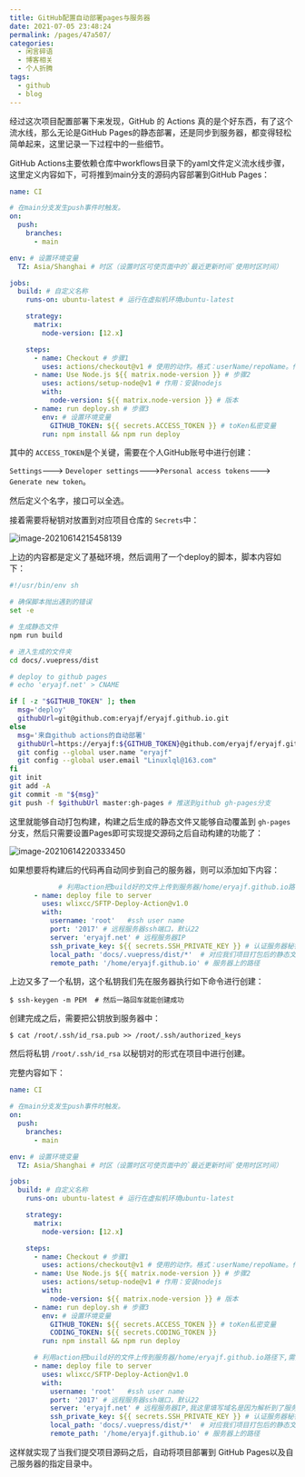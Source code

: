 ```yaml
---
title: GitHub配置自动部署pages与服务器
date: 2021-07-05 23:48:24
permalink: /pages/47a507/
categories:
  - 闲言碎语
  - 博客相关
  - 个人折腾
tags:
  - github
  - blog
---
```


经过这次项目配置部署下来发现，GitHub 的 Actions 真的是个好东西，有了这个流水线，那么无论是GitHub Pages的静态部署，还是同步到服务器，都变得轻松简单起来，这里记录一下过程中的一些细节。

GitHub Actions主要依赖仓库中workflows目录下的yaml文件定义流水线步骤，这里定义内容如下，可将推到main分支的源码内容部署到GitHub Pages：

```yaml
name: CI

# 在main分支发生push事件时触发。
on:
  push:
    branches:
      - main

env: # 设置环境变量
  TZ: Asia/Shanghai # 时区（设置时区可使页面中的`最近更新时间`使用时区时间）

jobs:
  build: # 自定义名称
    runs-on: ubuntu-latest # 运行在虚拟机环境ubuntu-latest

    strategy:
      matrix:
        node-version: [12.x]

    steps:
      - name: Checkout # 步骤1
        uses: actions/checkout@v1 # 使用的动作。格式：userName/repoName。作用：检出仓库，获取源码。 官方actions库：https://github.com/actions
      - name: Use Node.js ${{ matrix.node-version }} # 步骤2
        uses: actions/setup-node@v1 # 作用：安装nodejs
        with:
          node-version: ${{ matrix.node-version }} # 版本
      - name: run deploy.sh # 步骤3
        env: # 设置环境变量
          GITHUB_TOKEN: ${{ secrets.ACCESS_TOKEN }} # toKen私密变量
        run: npm install && npm run deploy
```

其中的 `ACCESS_TOKEN`是个关键，需要在个人GitHub账号中进行创建：

`Settings`--->  `Developer settings`--->`Personal access tokens`---> `Generate new token`。

然后定义个名字，接口可以全选。

接着需要将秘钥对放置到对应项目仓库的 `Secrets`中：

![image-20210614215458139](https://tvax2.sinaimg.cn/large/008k1Yt0ly1gs6ijsmrduj31tu16gdtc.jpg)

上边的内容都是定义了基础环境，然后调用了一个deploy的脚本，脚本内容如下：

```sh
#!/usr/bin/env sh

# 确保脚本抛出遇到的错误
set -e

# 生成静态文件
npm run build

# 进入生成的文件夹
cd docs/.vuepress/dist

# deploy to github pages
# echo 'eryajf.net' > CNAME

if [ -z "$GITHUB_TOKEN" ]; then
  msg='deploy'
  githubUrl=git@github.com:eryajf/eryajf.github.io.git
else
  msg='来自github actions的自动部署'
  githubUrl=https://eryajf:${GITHUB_TOKEN}@github.com/eryajf/eryajf.github.io.git
  git config --global user.name "eryajf"
  git config --global user.email "Linuxlql@163.com"
fi
git init
git add -A
git commit -m "${msg}"
git push -f $githubUrl master:gh-pages # 推送到github gh-pages分支
```

这里就能够自动打包构建，构建之后生成的静态文件又能够自动覆盖到 `gh-pages` 分支，然后只需要设置Pages即可实现提交源码之后自动构建的功能了：

![image-20210614220333450](https://tvax4.sinaimg.cn/large/008k1Yt0ly1gs6ik0n01ej61rm16ogya02.jpg)

如果想要将构建后的代码再自动同步到自己的服务器，则可以添加如下内容：

```yaml
			# 利用action把build好的文件上传到服务器/home/eryajf.github.io路径下,需要确认此目录已在服务端创建
      - name: deploy file to server
        uses: wlixcc/SFTP-Deploy-Action@v1.0 
        with:  
          username: 'root'   #ssh user name
          port: '2017' # 远程服务器ssh端口，默认22
          server: 'eryajf.net' # 远程服务器IP
          ssh_private_key: ${{ secrets.SSH_PRIVATE_KEY }} # 认证服务器秘钥对的私钥
          local_path: 'docs/.vuepress/dist/*'  # 对应我们项目打包后的静态文件路径
          remote_path: '/home/eryajf.github.io' # 服务器上的路径
```

上边又多了一个私钥，这个私钥我们先在服务器执行如下命令进行创建：

```
$ ssh-keygen -m PEM  # 然后一路回车就能创建成功
```

创建完成之后，需要把公钥放到服务器中：

```
$ cat /root/.ssh/id_rsa.pub >> /root/.ssh/authorized_keys
```

然后将私钥 `/root/.ssh/id_rsa` 以秘钥对的形式在项目中进行创建。

完整内容如下：

```yaml
name: CI

# 在main分支发生push事件时触发。
on:
  push:
    branches:
      - main

env: # 设置环境变量
  TZ: Asia/Shanghai # 时区（设置时区可使页面中的`最近更新时间`使用时区时间）

jobs:
  build: # 自定义名称
    runs-on: ubuntu-latest # 运行在虚拟机环境ubuntu-latest

    strategy:
      matrix:
        node-version: [12.x]

    steps:
      - name: Checkout # 步骤1
        uses: actions/checkout@v1 # 使用的动作。格式：userName/repoName。作用：检出仓库，获取源码。 官方actions库：https://github.com/actions
      - name: Use Node.js ${{ matrix.node-version }} # 步骤2
        uses: actions/setup-node@v1 # 作用：安装nodejs
        with:
          node-version: ${{ matrix.node-version }} # 版本
      - name: run deploy.sh # 步骤3
        env: # 设置环境变量
          GITHUB_TOKEN: ${{ secrets.ACCESS_TOKEN }} # toKen私密变量
          CODING_TOKEN: ${{ secrets.CODING_TOKEN }}
        run: npm install && npm run deploy

      # 利用action把build好的文件上传到服务器/home/eryajf.github.io路径下,需要确认此目录已在服务端创建
      - name: deploy file to server
        uses: wlixcc/SFTP-Deploy-Action@v1.0 
        with:  
          username: 'root'   #ssh user name
          port: '2017' # 远程服务器ssh端口，默认22
          server: 'eryajf.net' # 远程服务器IP,我这里填写域名是因为解析到了服务器IP
          ssh_private_key: ${{ secrets.SSH_PRIVATE_KEY }} # 认证服务器秘钥对的私钥
          local_path: 'docs/.vuepress/dist/*'  # 对应我们项目打包后的静态文件路径
          remote_path: '/home/eryajf.github.io' # 服务器上的路径
```

这样就实现了当我们提交项目源码之后，自动将项目部署到 GitHub Pages以及自己服务器的指定目录中。